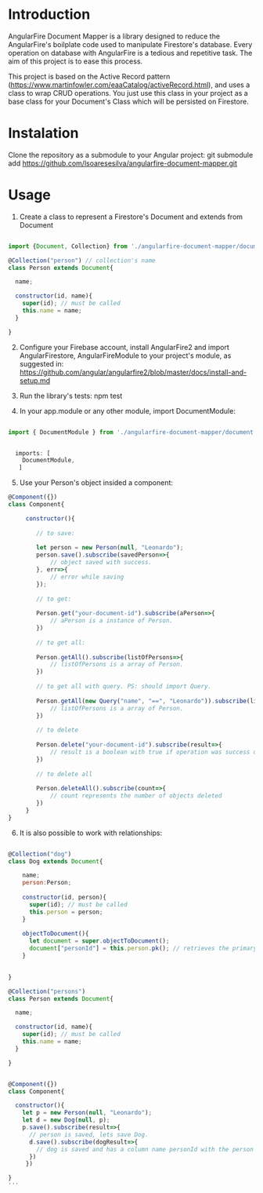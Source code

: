 # Introduction

AngularFire Document Mapper is a library designed to reduce the AngularFire's boilplate code used to manipulate Firestore's database.
Every operation on database with AngularFire is a tedious and repetitive task. The aim of this project is to ease this process.

This project is based on the Active Record pattern (https://www.martinfowler.com/eaaCatalog/activeRecord.html), and uses a class to wrap CRUD operations. You just use this class in your project as a base class for your Document's Class which will be persisted on Firestore.

# Instalation

Clone the repository as a submodule to your Angular project: git submodule add https://github.com/lsoaresesilva/angularfire-document-mapper.git

# Usage

1. Create a class to represent a Firestore's Document and extends from Document

```javascript

import {Document, Collection} from './angularfire-document-mapper/document';

@Collection("person") // collection's name
class Person extends Document{

  name;

  constructor(id, name){
    super(id); // must be called
    this.name = name;
  }

}
```

2. Configure your Firebase account, install AngularFire2 and import AngularFirestore, AngularFireModule to your project's module, as suggested in: https://github.com/angular/angularfire2/blob/master/docs/install-and-setup.md

3. Run the library's tests: npm test

4. In your app.module or any other module, import DocumentModule:

```javascript

import { DocumentModule } from './angularfire-document-mapper/document.module';


  imports: [
    DocumentModule,
   ]
```

5. Use your Person's object insided a component:

```javascript
@Component({})
class Component{

     constructor(){
     
        // to save:
     
        let person = new Person(null, "Leonardo");
        person.save().subscribe(savedPerson=>{
            // object saved with success.
        }, err=>{
            // error while saving 
        });
        
        // to get:
        
        Person.get("your-document-id").subscribe(aPerson=>{
            // aPerson is a instance of Person.
        })
        
        // to get all:
        
        Person.getAll().subscribe(listOfPersons=>{
            // listOfPersons is a array of Person.
        })
        
        // to get all with query. PS: should import Query.
        
        Person.getAll(new Query("name", "==", "Leonardo")).subscribe(listOfPersons=>{
            // listOfPersons is a array of Person.
        })
        
        // to delete
        
        Person.delete("your-document-id").subscribe(result=>{
            // result is a boolean with true if operation was success or false.
        })
        
        // to delete all
        
        Person.deleteAll().subscribe(count=>{
            // count represents the number of objects deleted
        })
     }
}
```

6. It is also possible to work with relationships:

```javascript

@Collection("dog")
class Dog extends Document{

    name;
    person:Person;
    
    constructor(id, person){
      super(id); // must be called
      this.person = person;
    }
    
    objectToDocument(){
      let document = super.objectToDocument();
      document["personId"] = this.person.pk(); // retrieves the primary key of Person.
    }
    

}

@Collection("persons")
class Person extends Document{

  name;

  constructor(id, name){
    super(id); // must be called
    this.name = name;
  }

}


@Component({})
class Component{

  constructor(){
    let p = new Person(null, "Leonardo");
    let d = new Dog(null, p);
    p.save().subscribe(result=>{
      // person is saved, lets save Dog.
      d.save().subscribe(dogResult=>{
        // dog is saved and has a column name personId with the person's ID.
      }) 
     })

}
'''
